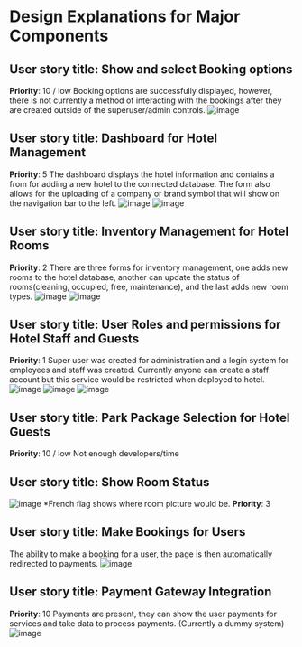 # Design Explanations for Major Components

## User story title: Show and select Booking options

**Priority**: 10 / low
Booking options are successfully displayed, however, there is not currently a method of interacting with the bookings after they are created outside of the superuser/admin controls.
![image](https://github.com/JacobMadeley/cp3407-project-v2024/assets/110138379/78f802f1-3910-436b-a898-db70ac354e3b)


## User story title: Dashboard for Hotel Management

**Priority**: 5
The dashboard displays the hotel information and contains a from for adding a new hotel to the connected database. The form also allows for the uploading of a company or brand symbol that will show on the navigation bar to the left.
![image](https://github.com/JacobMadeley/cp3407-project-v2024/assets/110138379/1051be62-bd86-436a-bcf3-25c9d46b3bdb)
![image](https://github.com/JacobMadeley/cp3407-project-v2024/assets/110138379/5e2d7d34-b307-4018-9f08-3a87518bdeb3)

## User story title: Inventory Management for Hotel Rooms

**Priority**: 2
There are three forms for inventory management, one adds new rooms to the hotel database, another can update the status of rooms(cleaning, occupied, free, maintenance), and the last adds new room types.
![image](https://github.com/JacobMadeley/cp3407-project-v2024/assets/110138379/516a533d-ef75-4f6e-ad4b-6e983a9dbbfc)
![image](https://github.com/JacobMadeley/cp3407-project-v2024/assets/110138379/40ccc0be-1452-49a4-99ad-158e7807a65f)

## User story title: User Roles and permissions for Hotel Staff and Guests

**Priority**: 1
Super user was created for administration and a login system for employees and staff was created. Currently anyone can create a staff account but this service would be restricted when deployed to hotel.
![image](https://github.com/JacobMadeley/cp3407-project-v2024/assets/110138379/0d6bd09e-8d9d-48eb-a888-5323fbdf3fe8)
![image](https://github.com/JacobMadeley/cp3407-project-v2024/assets/110138379/386f9925-cf36-4442-bedb-c42b97d803ce)
![image](https://github.com/JacobMadeley/cp3407-project-v2024/assets/110138379/db65c17b-4445-4278-b78f-84a16ede7038)

## User story title: Park Package Selection for Hotel Guests

**Priority**: 10 / low
Not enough developers/time

## User story title: Show Room Status
![image](https://github.com/JacobMadeley/cp3407-project-v2024/assets/110138379/22b8c2b0-db30-46f6-886d-7fb9a1d07c91)
*French flag shows where room picture would be.
**Priority**: 3

## User story title: Make Bookings for Users

The ability to make a booking for a user, the page is then automatically redirected to payments.
![image](https://github.com/JacobMadeley/cp3407-project-v2024/assets/110138379/6eb515e5-ba46-4660-869b-05be0f42e8a3)

## User story title: Payment Gateway Integration

**Priority**: 10
Payments are present, they can show the user payments for services and take data to process payments. (Currently a dummy system)
![image](https://github.com/JacobMadeley/cp3407-project-v2024/assets/110138379/a64f8da2-f4c8-4e14-a3d7-587cebf73fe4)

